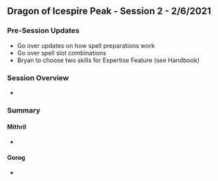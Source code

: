 ## Dragon of Icespire Peak - Session 2 - 2/6/2021

### Pre-Session Updates

* Go over updates on how spell preparations work
* Go over spell slot combinations
* Bryan to choose two skills for Expertise Feature (see Handbook)

### Session Overview

* 

### Summary

#### Mithril

* 

#### Gorog

* 